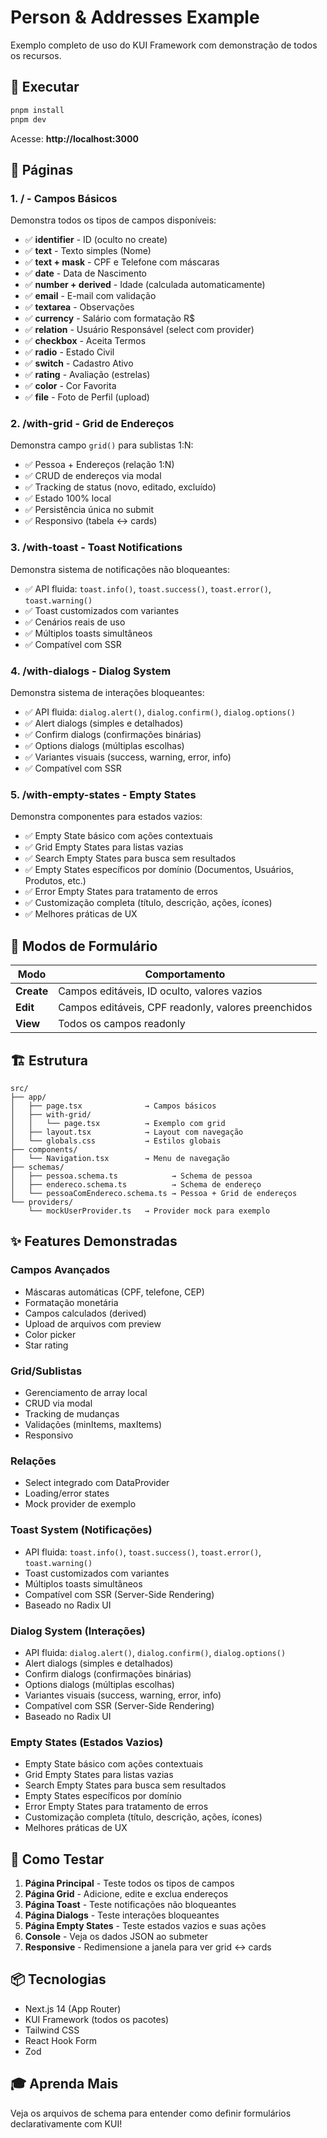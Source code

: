 # Person & Addresses Example

Exemplo completo de uso do KUI Framework com demonstração de todos os recursos.

## 🚀 Executar

```bash
pnpm install
pnpm dev
```

Acesse: **http://localhost:3000**

## 📖 Páginas

### 1. **/** - Campos Básicos
Demonstra todos os tipos de campos disponíveis:
- ✅ **identifier** - ID (oculto no create)
- ✅ **text** - Texto simples (Nome)
- ✅ **text + mask** - CPF e Telefone com máscaras
- ✅ **date** - Data de Nascimento
- ✅ **number + derived** - Idade (calculada automaticamente)
- ✅ **email** - E-mail com validação
- ✅ **textarea** - Observações
- ✅ **currency** - Salário com formatação R$
- ✅ **relation** - Usuário Responsável (select com provider)
- ✅ **checkbox** - Aceita Termos
- ✅ **radio** - Estado Civil
- ✅ **switch** - Cadastro Ativo
- ✅ **rating** - Avaliação (estrelas)
- ✅ **color** - Cor Favorita
- ✅ **file** - Foto de Perfil (upload)

### 2. **/with-grid** - Grid de Endereços
Demonstra campo `grid()` para sublistas 1:N:
- ✅ Pessoa + Endereços (relação 1:N)
- ✅ CRUD de endereços via modal
- ✅ Tracking de status (novo, editado, excluído)
- ✅ Estado 100% local
- ✅ Persistência única no submit
- ✅ Responsivo (tabela ↔ cards)

### 3. **/with-toast** - Toast Notifications
Demonstra sistema de notificações não bloqueantes:
- ✅ API fluida: `toast.info()`, `toast.success()`, `toast.error()`, `toast.warning()`
- ✅ Toast customizados com variantes
- ✅ Cenários reais de uso
- ✅ Múltiplos toasts simultâneos
- ✅ Compatível com SSR

### 4. **/with-dialogs** - Dialog System
Demonstra sistema de interações bloqueantes:
- ✅ API fluida: `dialog.alert()`, `dialog.confirm()`, `dialog.options()`
- ✅ Alert dialogs (simples e detalhados)
- ✅ Confirm dialogs (confirmações binárias)
- ✅ Options dialogs (múltiplas escolhas)
- ✅ Variantes visuais (success, warning, error, info)
- ✅ Compatível com SSR

### 5. **/with-empty-states** - Empty States
Demonstra componentes para estados vazios:
- ✅ Empty State básico com ações contextuais
- ✅ Grid Empty States para listas vazias
- ✅ Search Empty States para busca sem resultados
- ✅ Empty States específicos por domínio (Documentos, Usuários, Produtos, etc.)
- ✅ Error Empty States para tratamento de erros
- ✅ Customização completa (título, descrição, ações, ícones)
- ✅ Melhores práticas de UX

## 🎯 Modos de Formulário

| Modo | Comportamento |
|------|---------------|
| **Create** | Campos editáveis, ID oculto, valores vazios |
| **Edit** | Campos editáveis, CPF readonly, valores preenchidos |
| **View** | Todos os campos readonly |

## 🏗️ Estrutura

```
src/
├── app/
│   ├── page.tsx              → Campos básicos
│   ├── with-grid/
│   │   └── page.tsx          → Exemplo com grid
│   ├── layout.tsx            → Layout com navegação
│   └── globals.css           → Estilos globais
├── components/
│   └── Navigation.tsx        → Menu de navegação
├── schemas/
│   ├── pessoa.schema.ts            → Schema de pessoa
│   ├── endereco.schema.ts          → Schema de endereço
│   └── pessoaComEndereco.schema.ts → Pessoa + Grid de endereços
└── providers/
    └── mockUserProvider.ts   → Provider mock para exemplo
```

## ✨ Features Demonstradas

### Campos Avançados
- Máscaras automáticas (CPF, telefone, CEP)
- Formatação monetária
- Campos calculados (derived)
- Upload de arquivos com preview
- Color picker
- Star rating

### Grid/Sublistas
- Gerenciamento de array local
- CRUD via modal
- Tracking de mudanças
- Validações (minItems, maxItems)
- Responsivo

### Relações
- Select integrado com DataProvider
- Loading/error states
- Mock provider de exemplo

### Toast System (Notificações)
- API fluida: `toast.info()`, `toast.success()`, `toast.error()`, `toast.warning()`
- Toast customizados com variantes
- Múltiplos toasts simultâneos
- Compatível com SSR (Server-Side Rendering)
- Baseado no Radix UI

### Dialog System (Interações)
- API fluida: `dialog.alert()`, `dialog.confirm()`, `dialog.options()`
- Alert dialogs (simples e detalhados)
- Confirm dialogs (confirmações binárias)
- Options dialogs (múltiplas escolhas)
- Variantes visuais (success, warning, error, info)
- Compatível com SSR (Server-Side Rendering)
- Baseado no Radix UI

### Empty States (Estados Vazios)
- Empty State básico com ações contextuais
- Grid Empty States para listas vazias
- Search Empty States para busca sem resultados
- Empty States específicos por domínio
- Error Empty States para tratamento de erros
- Customização completa (título, descrição, ações, ícones)
- Melhores práticas de UX

## 🧪 Como Testar

1. **Página Principal** - Teste todos os tipos de campos
2. **Página Grid** - Adicione, edite e exclua endereços
3. **Página Toast** - Teste notificações não bloqueantes
4. **Página Dialogs** - Teste interações bloqueantes
5. **Página Empty States** - Teste estados vazios e suas ações
6. **Console** - Veja os dados JSON ao submeter
7. **Responsive** - Redimensione a janela para ver grid ↔ cards

## 📦 Tecnologias

- Next.js 14 (App Router)
- KUI Framework (todos os pacotes)
- Tailwind CSS
- React Hook Form
- Zod

## 🎓 Aprenda Mais

Veja os arquivos de schema para entender como definir formulários declarativamente com KUI!

